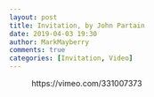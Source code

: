```yaml
---
layout: post
title: Invitation, by John Partain
date: 2019-04-03 19:30
author: MarkMayberry
comments: true
categories: [Invitation, Video]
---
```

<!-- wp:core-embed/vimeo {"url":"https://vimeo.com/331007373","type":"video","providerNameSlug":"vimeo","className":"wp-embed-aspect-4-3 wp-has-aspect-ratio"} -->
<figure class="wp-block-embed-vimeo wp-block-embed is-type-video is-provider-vimeo wp-embed-aspect-4-3 wp-has-aspect-ratio"><div class="wp-block-embed__wrapper">
https://vimeo.com/331007373
</div></figure>
<!-- /wp:core-embed/vimeo -->
